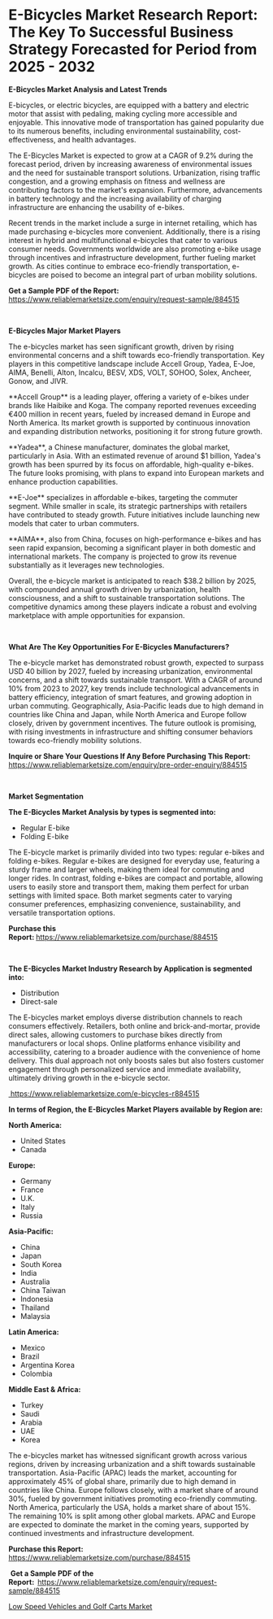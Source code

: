 <p><h1>E-Bicycles Market Research Report: The Key To Successful Business Strategy Forecasted for Period from 2025 - 2032</h1></p><p><strong>E-Bicycles Market Analysis and Latest Trends</strong></p>
<p><p>E-bicycles, or electric bicycles, are equipped with a battery and electric motor that assist with pedaling, making cycling more accessible and enjoyable. This innovative mode of transportation has gained popularity due to its numerous benefits, including environmental sustainability, cost-effectiveness, and health advantages.</p><p>The E-Bicycles Market is expected to grow at a CAGR of 9.2% during the forecast period, driven by increasing awareness of environmental issues and the need for sustainable transport solutions. Urbanization, rising traffic congestion, and a growing emphasis on fitness and wellness are contributing factors to the market's expansion. Furthermore, advancements in battery technology and the increasing availability of charging infrastructure are enhancing the usability of e-bikes.</p><p>Recent trends in the market include a surge in internet retailing, which has made purchasing e-bicycles more convenient. Additionally, there is a rising interest in hybrid and multifunctional e-bicycles that cater to various consumer needs. Governments worldwide are also promoting e-bike usage through incentives and infrastructure development, further fueling market growth. As cities continue to embrace eco-friendly transportation, e-bicycles are poised to become an integral part of urban mobility solutions.</p></p>
<p><strong>Get a Sample PDF of the Report:&nbsp;</strong> <a href="https://www.reliablemarketsize.com/enquiry/request-sample/884515?utm_campaign=2759&utm_medium=2&utm_source=Github&utm_content=ia&utm_term=30032025&utm_id=e-bicycles">https://www.reliablemarketsize.com/enquiry/request-sample/884515</a></p>
<p>&nbsp;</p>
<p><strong>E-Bicycles Major Market Players</strong></p>
<p><p>The e-bicycles market has seen significant growth, driven by rising environmental concerns and a shift towards eco-friendly transportation. Key players in this competitive landscape include Accell Group, Yadea, E-Joe, AIMA, Benelli, Alton, Incalcu, BESV, XDS, VOLT, SOHOO, Solex, Ancheer, Gonow, and JIVR.</p><p>**Accell Group** is a leading player, offering a variety of e-bikes under brands like Haibike and Koga. The company reported revenues exceeding €400 million in recent years, fueled by increased demand in Europe and North America. Its market growth is supported by continuous innovation and expanding distribution networks, positioning it for strong future growth.</p><p>**Yadea**, a Chinese manufacturer, dominates the global market, particularly in Asia. With an estimated revenue of around $1 billion, Yadea's growth has been spurred by its focus on affordable, high-quality e-bikes. The future looks promising, with plans to expand into European markets and enhance production capabilities.</p><p>**E-Joe** specializes in affordable e-bikes, targeting the commuter segment. While smaller in scale, its strategic partnerships with retailers have contributed to steady growth. Future initiatives include launching new models that cater to urban commuters.</p><p>**AIMA**, also from China, focuses on high-performance e-bikes and has seen rapid expansion, becoming a significant player in both domestic and international markets. The company is projected to grow its revenue substantially as it leverages new technologies.</p><p>Overall, the e-bicycle market is anticipated to reach $38.2 billion by 2025, with compounded annual growth driven by urbanization, health consciousness, and a shift to sustainable transportation solutions. The competitive dynamics among these players indicate a robust and evolving marketplace with ample opportunities for expansion.</p></p>
<p>&nbsp;</p>
<p><strong>What Are The Key Opportunities For E-Bicycles Manufacturers?</strong></p>
<p><p>The e-bicycle market has demonstrated robust growth, expected to surpass USD 40 billion by 2027, fueled by increasing urbanization, environmental concerns, and a shift towards sustainable transport. With a CAGR of around 10% from 2023 to 2027, key trends include technological advancements in battery efficiency, integration of smart features, and growing adoption in urban commuting. Geographically, Asia-Pacific leads due to high demand in countries like China and Japan, while North America and Europe follow closely, driven by government incentives. The future outlook is promising, with rising investments in infrastructure and shifting consumer behaviors towards eco-friendly mobility solutions.</p></p>
<p><strong>Inquire or Share Your Questions If Any Before Purchasing This Report:</strong> <a href="https://www.reliablemarketsize.com/enquiry/pre-order-enquiry/884515?utm_campaign=2759&utm_medium=2&utm_source=Github&utm_content=ia&utm_term=30032025&utm_id=e-bicycles">https://www.reliablemarketsize.com/enquiry/pre-order-enquiry/884515</a></p>
<p>&nbsp;</p>
<p><strong>Market Segmentation</strong></p>
<p><strong>The E-Bicycles Market Analysis by types is segmented into:</strong></p>
<p><ul><li>Regular E-bike</li><li>Folding E-bike</li></ul></p>
<p><p>The E-bicycle market is primarily divided into two types: regular e-bikes and folding e-bikes. Regular e-bikes are designed for everyday use, featuring a sturdy frame and larger wheels, making them ideal for commuting and longer rides. In contrast, folding e-bikes are compact and portable, allowing users to easily store and transport them, making them perfect for urban settings with limited space. Both market segments cater to varying consumer preferences, emphasizing convenience, sustainability, and versatile transportation options.</p></p>
<p><strong>Purchase this Report:&nbsp;</strong><a href="https://www.reliablemarketsize.com/purchase/884515?utm_campaign=2759&utm_medium=2&utm_source=Github&utm_content=ia&utm_term=30032025&utm_id=e-bicycles">https://www.reliablemarketsize.com/purchase/884515</a></p>
<p>&nbsp;</p>
<p><strong>The E-Bicycles Market Industry Research by Application is segmented into:</strong></p>
<p><ul><li>Distribution</li><li>Direct-sale</li></ul></p>
<p><p>The E-bicycles market employs diverse distribution channels to reach consumers effectively. Retailers, both online and brick-and-mortar, provide direct sales, allowing customers to purchase bikes directly from manufacturers or local shops. Online platforms enhance visibility and accessibility, catering to a broader audience with the convenience of home delivery. This dual approach not only boosts sales but also fosters customer engagement through personalized service and immediate availability, ultimately driving growth in the e-bicycle sector.</p></p>
<p><a href="https://www.reliablemarketsize.com/e-bicycles-r884515?utm_campaign=2759&utm_medium=2&utm_source=Github&utm_content=ia&utm_term=30032025&utm_id=e-bicycles">&nbsp;https://www.reliablemarketsize.com/e-bicycles-r884515</a></p>
<p><strong>In terms of Region, the E-Bicycles Market Players available by Region are:</strong></p>
<p>
    <p> <strong> North America: </strong>
        <ul>
            <li>United States</li>
            <li>Canada</li>
        </ul>
        </p> 
    <p> <strong> Europe: </strong>
        <ul>
            <li>Germany</li>
            <li>France</li>
            <li>U.K.</li>
            <li>Italy</li>
            <li>Russia</li>
        </ul>
        </p> 
    <p> <strong> Asia-Pacific: </strong>
        <ul>
            <li>China</li>
            <li>Japan</li>
            <li>South Korea</li>
            <li>India</li>
            <li>Australia</li>
            <li>China Taiwan</li>
            <li>Indonesia</li>
            <li>Thailand</li>
            <li>Malaysia</li>
        </ul>
        </p> 
    <p> <strong> Latin America: </strong>
        <ul>
            <li>Mexico</li>
            <li>Brazil</li>
            <li>Argentina Korea</li>
            <li>Colombia</li>
        </ul>
        </p> 
    <p> <strong> Middle East & Africa: </strong>
        <ul>
            <li>Turkey</li>
            <li>Saudi</li>
            <li>Arabia</li>
            <li>UAE</li>
            <li>Korea</li>
        </ul>
    </p>
    </p>
<p><p>The e-bicycles market has witnessed significant growth across various regions, driven by increasing urbanization and a shift towards sustainable transportation. Asia-Pacific (APAC) leads the market, accounting for approximately 45% of global share, primarily due to high demand in countries like China. Europe follows closely, with a market share of around 30%, fueled by government initiatives promoting eco-friendly commuting. North America, particularly the USA, holds a market share of about 15%. The remaining 10% is split among other global markets. APAC and Europe are expected to dominate the market in the coming years, supported by continued investments and infrastructure development.</p></p>
<p><strong>Purchase this Report: </strong><a href="https://www.reliablemarketsize.com/purchase/884515?utm_campaign=2759&utm_medium=2&utm_source=Github&utm_content=ia&utm_term=30032025&utm_id=e-bicycles">https://www.reliablemarketsize.com/purchase/884515</a></p>
<p>&nbsp;<strong>Get a Sample PDF of the Report:&nbsp;&nbsp;</strong><a href="https://www.reliablemarketsize.com/enquiry/request-sample/884515?utm_campaign=2759&utm_medium=2&utm_source=Github&utm_content=ia&utm_term=30032025&utm_id=e-bicycles">https://www.reliablemarketsize.com/enquiry/request-sample/884515</a></p>
<p><strong></strong></p>
<p><p><a href="https://github.com/elitasvimal/Market-Research-Report-List-1/blob/main/low-speed-vehicles-and-golf-carts-market.md?utm_campaign=2759&utm_medium=2&utm_source=Github&utm_content=ia&utm_term=30032025&utm_id=e-bicycles">Low Speed Vehicles and Golf Carts Market</a></p></p>